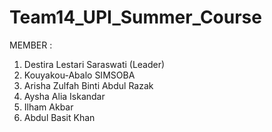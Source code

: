 ﻿# Team14_UPI_Summer_Course

MEMBER :
1. Destira Lestari Saraswati (Leader)
2. Kouyakou-Abalo SIMSOBA
3. Arisha Zulfah Binti Abdul Razak
4. Aysha Alia Iskandar
5. Ilham Akbar
6. Abdul Basit Khan
